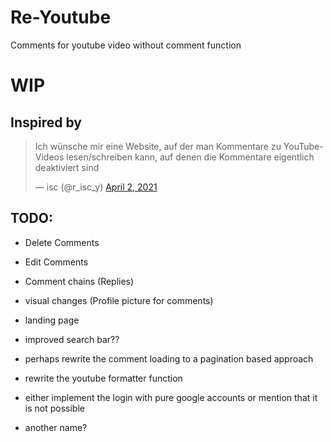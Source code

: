 # Re-Youtube
Comments for youtube video without comment function

# WIP

## Inspired by 
<blockquote class="twitter-tweet"><p lang="de" dir="ltr">Ich wünsche mir eine Website, auf der man Kommentare zu YouTube-Videos lesen/schreiben kann, auf denen die Kommentare eigentlich deaktiviert sind</p>&mdash; isc (@r_isc_y) <a href="https://twitter.com/r_isc_y/status/1378003412558696450?ref_src=twsrc%5Etfw">April 2, 2021</a></blockquote>

## TODO:
- Delete Comments
- Edit Comments
- Comment chains (Replies)
- visual changes (Profile picture for comments)
- landing page
- improved search bar??

- perhaps rewrite the comment loading to a pagination based approach
- rewrite the youtube formatter function

- either implement the login with pure google accounts or mention that it is not possible

- another name?

